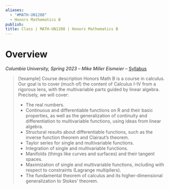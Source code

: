 ```yaml
---
aliases:
  - "#MATH-UN1208"
  - Honors Mathematics B
publish: 
title: Class | MATH-UN1208 | Honors Mathematics B
---
```

# Overview

*Columbia University, Spring 2023* – *Mike Miller Eismeier* – [Syllabus](https://math.columbia.edu/~mmiller/syllabus-B.pdf) 

>[!example] Course description
>Honors Math B is a course in calculus. Our goal is to cover (much of) the content of Calculus I-IV from a rigorous lens, with the multivariable parts guided by linear algebra. Precisely, we will cover:
>- The real numbers.
>- Continuous and differentiable functions on R and their basic properties, as well as the generalization of continuity and differentiation to multivariable functions, using ideas from linear algebra.
>- Structural results about differentiable functions, such as the inverse function theorem and Clairaut’s theorem.
>- Taylor series for single and multivariable functions.
>- Integration of single and multivariable functions.
>- Manifolds (things like curves and surfaces) and their tangent spaces.
>- Maximization of single and multivariable functions, including with respect to constraints (Lagrange multipliers).
>- The fundamental theorem of calculus and its higher-dimensional generalization to Stokes’ theorem.

